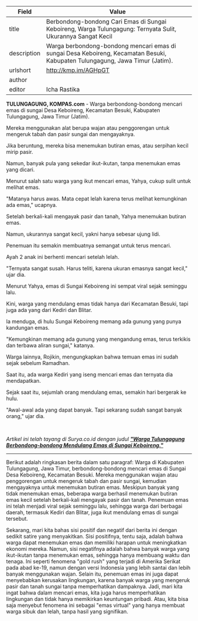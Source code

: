 | Field       | Value                                                       |
|-------------|-------------------------------------------------------------|
| title       | Berbondong-bondong Cari Emas di Sungai Keboireng, Warga Tulungagung: Ternyata Sulit, Ukurannya Sangat Kecil |
| description | Warga berbondong-bondong mencari emas di sungai Desa Keboireng, Kecamatan Besuki, Kabupaten Tulungagung, Jawa Timur (Jatim). |
| urlshort    | http://kmp.im/AGHpGT |
| author      |  |
| editor      | Icha Rastika |

**TULUNGAGUNG, KOMPAS.com** - Warga berbondong-bondong mencari emas di sungai Desa Keboireng, Kecamatan Besuki, Kabupaten Tulungagung, Jawa Timur (Jatim).

Mereka menggunakan alat berupa wajan atau penggorengan untuk mengeruk tabah dan pasir sungai dan mengayaknya.

Jika beruntung, mereka bisa menemukan butiran emas, atau serpihan kecil mirip pasir.

Namun, banyak pula yang sekedar ikut-ikutan, tanpa menemukan emas yang dicari.

Menurut salah satu warga yang ikut mencari emas, Yahya, cukup sulit untuk melihat emas.

\"Matanya harus awas. Mata cepat lelah karena terus melihat kemungkinan ada emas,\" ucapnya.

Setelah berkali-kali mengayak pasir dan tanah, Yahya menemukan butiran emas.

Namun, ukurannya sangat kecil, yakni hanya sebesar ujung lidi.

Penemuan itu semakin membuatnya semangat untuk terus mencari.

Ayah 2 anak ini berhenti mencari setelah lelah. 

\"Ternyata sangat susah. Harus teliti, karena ukuran emasnya sangat kecil,\" ujar dia. 

Menurut Yahya, emas di Sungai Keboireng ini sempat viral sejak seminggu lalu.

Kini, warga yang mendulang emas tidak hanya dari Kecamatan Besuki, tapi juga ada yang dari Kediri dan Blitar.

Ia menduga, di hulu Sungai Keboireng memang ada gunung yang punya kandungan emas.

\"Kemungkinan memang ada gunung yang mengandung emas, terus terkikis dan terbawa aliran sungai,\" katanya. 

Warga lainnya, Rojikin, mengungkapkan bahwa temuan emas ini sudah sejak sebelum Ramadhan.

Saat itu, ada warga Kediri yang iseng mencari emas dan ternyata dia mendapatkan.

Sejak saat itu, sejumlah orang mendulang emas, semakin hari bergerak ke hulu.

\"Awal-awal ada yang dapat banyak. Tapi sekarang sudah sangat banyak orang,\" ujar dia.

 

*Artikel ini telah tayang di Surya.co.id dengan judul [**\"Warga Tulungagung Berbondong-bondong Mendulang Emas di Sungai Keboireng.\"**](https://surabaya.tribunnews.com/2025/05/27/warga-tulungagung-berbondong-bondong-mendulang-emas-di-sungai-keboireng)*

---
Berikut adalah ringkasan berita dalam satu paragraf: Warga di Kabupaten Tulungagung, Jawa Timur, berbondong-bondong mencari emas di Sungai Desa Keboireng, Kecamatan Besuki. Mereka menggunakan wajan atau penggorengan untuk mengeruk tabah dan pasir sungai, kemudian mengayaknya untuk menemukan butiran emas. Meskipun banyak yang tidak menemukan emas, beberapa warga berhasil menemukan butiran emas kecil setelah berkali-kali mengayak pasir dan tanah. Penemuan emas ini telah menjadi viral sejak seminggu lalu, sehingga warga dari berbagai daerah, termasuk Kediri dan Blitar, juga ikut mendulang emas di sungai tersebut.

Sekarang, mari kita bahas sisi positif dan negatif dari berita ini dengan sedikit satire yang menyakitkan. Sisi positifnya, tentu saja, adalah bahwa warga dapat menemukan emas dan memiliki harapan untuk meningkatkan ekonomi mereka. Namun, sisi negatifnya adalah bahwa banyak warga yang ikut-ikutan tanpa menemukan emas, sehingga hanya membuang waktu dan tenaga. Ini seperti fenomena "gold rush" yang terjadi di Amerika Serikat pada abad ke-19, namun dengan versi Indonesia yang lebih santai dan lebih banyak menggunakan wajan. Selain itu, penemuan emas ini juga dapat menyebabkan kerusakan lingkungan, karena banyak warga yang mengeruk pasir dan tanah sungai tanpa memperhatikan dampaknya. Jadi, mari kita ingat bahwa dalam mencari emas, kita juga harus memperhatikan lingkungan dan tidak hanya memikirkan keuntungan pribadi. Atau, kita bisa saja menyebut fenomena ini sebagai "emas virtual" yang hanya membuat warga sibuk dan lelah, tanpa hasil yang signifikan.
